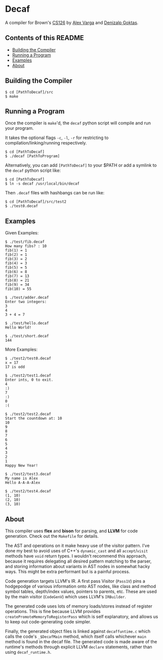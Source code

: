 # Decaf

A compiler for Brown's [CS126](http://cs.brown.edu/courses/cs126/) by [Alex Varga](https://github.com/asvarga) and [Denizalp Goktas](https://github.com/denizalp).

## Contents of this README

- [Building the Compiler](#building-the-compiler)
- [Running a Program](#running-a-program)
- [Examples](#examples)
- [About](#about)

## Building the Compiler

```
$ cd [PathToDecaf]/src
$ make
```

## Running a Program

Once the compiler is `make`'d, the `decaf` python script will compile and run your program.

It takes the optional flags `-c`, `-l`, `-r` for restricting to compilation/linking/running respectively.

```
$ cd [PathToDecaf]
$ ./decaf [PathToProgram]
```

Alternatively, you can add `[PathToDecaf]` to your $PATH or add a symlink to the `decaf` python script like:

```
$ cd [PathToDecaf]
$ ln -s decaf /usr/local/bin/decaf
```

Then `.decaf` files with hashbangs can be run like:

```
$ cd [PathToDecaf]/src/test2
$ ./test0.decaf
```

## Examples

Given Examples:

```
$ ./test/fib.decaf
How many fibs? : 10
fib(1) = 1
fib(2) = 1
fib(3) = 2
fib(4) = 3
fib(5) = 5
fib(6) = 8
fib(7) = 13
fib(8) = 21
fib(9) = 34
fib(10) = 55

$ ./test/adder.decaf
Enter two integers: 
3
4
3 + 4 = 7

$ ./test/hello.decaf
Hello World!

$ ./test/short.decaf
144
```

More Examples:

```
$ ./test2/test0.decaf
x = 17
17 is odd

$ ./test2/test1.decaf
Enter ints, 0 to exit.
4
:)
7
:)
0
:(

$ ./test2/test2.decaf
Start the countdown at: 10
10
9
8
7
6
5
4
3
2
1
Happy New Year!

$ ./test2/test3.decaf
My name is Alex
Hello A-A-A-Alex

$ ./test2/test4.decaf
(1, 10)
(2, 10)
(3, 10)

```

## About

This compiler uses **flex** and **bison** for parsing, and **LLVM** for code generation. Check out the `Makefile` for details.

The AST and operations on it make heavy use of the visitor pattern. I've done my best to avoid uses of C++'s `dynamic_cast` and all `accept`/`visit` methods have `void` return types. I wouldn't recommend this approach, because it requires delegating all desired pattern matching to the parser, and storing information about variants in AST nodes in somewhat hacky ways. This might be extra performant but is a painful process.

Code generation targets LLVM's IR. A first pass Visitor (`Pass1V`) pins a hodgepodge of various information onto AST nodes, like class and method symbol tables, depth/index values, pointers to parents, etc. These are used by the main visitor (`CodeGenV`) which uses LLVM's `IRBuilder`.

The generated code uses lots of memory loads/stores instead of register operations. This is fine because LLVM provides `createPromoteMemoryToRegisterPass` which is self explanatory, and allows us to keep out code-generating code simpler.

Finally, the generated object files is linked against `decaffuntime.c` which calls the code's `_$DecafMain` method, which itself calls whichever `main` method is found in the decaf file. The generated code is made aware of the runtime's methods through explicit LLVM `declare` statements, rather than using `decaf_runtime.h`.


